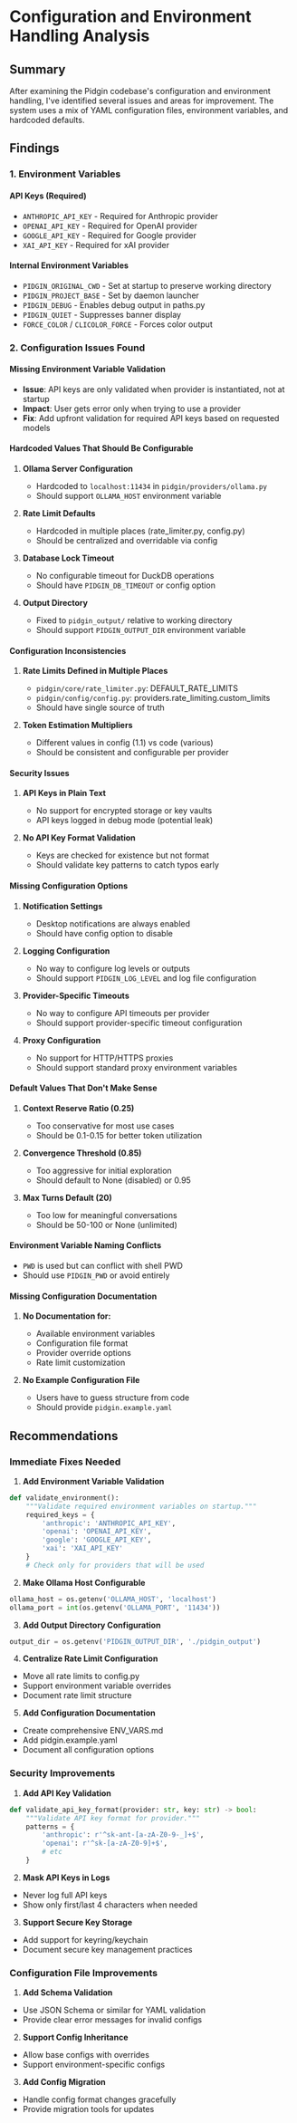 # Configuration and Environment Handling Analysis

## Summary

After examining the Pidgin codebase's configuration and environment handling, I've identified several issues and areas for improvement. The system uses a mix of YAML configuration files, environment variables, and hardcoded defaults.

## Findings

### 1. Environment Variables

#### API Keys (Required)
- `ANTHROPIC_API_KEY` - Required for Anthropic provider
- `OPENAI_API_KEY` - Required for OpenAI provider  
- `GOOGLE_API_KEY` - Required for Google provider
- `XAI_API_KEY` - Required for xAI provider

#### Internal Environment Variables
- `PIDGIN_ORIGINAL_CWD` - Set at startup to preserve working directory
- `PIDGIN_PROJECT_BASE` - Set by daemon launcher
- `PIDGIN_DEBUG` - Enables debug output in paths.py
- `PIDGIN_QUIET` - Suppresses banner display
- `FORCE_COLOR` / `CLICOLOR_FORCE` - Forces color output

### 2. Configuration Issues Found

#### Missing Environment Variable Validation
- **Issue**: API keys are only validated when provider is instantiated, not at startup
- **Impact**: User gets error only when trying to use a provider
- **Fix**: Add upfront validation for required API keys based on requested models

#### Hardcoded Values That Should Be Configurable
1. **Ollama Server Configuration**
   - Hardcoded to `localhost:11434` in `pidgin/providers/ollama.py`
   - Should support `OLLAMA_HOST` environment variable
   
2. **Rate Limit Defaults**
   - Hardcoded in multiple places (rate_limiter.py, config.py)
   - Should be centralized and overridable via config

3. **Database Lock Timeout**
   - No configurable timeout for DuckDB operations
   - Should have `PIDGIN_DB_TIMEOUT` or config option

4. **Output Directory**
   - Fixed to `pidgin_output/` relative to working directory
   - Should support `PIDGIN_OUTPUT_DIR` environment variable

#### Configuration Inconsistencies
1. **Rate Limits Defined in Multiple Places**
   - `pidgin/core/rate_limiter.py`: DEFAULT_RATE_LIMITS
   - `pidgin/config/config.py`: providers.rate_limiting.custom_limits
   - Should have single source of truth

2. **Token Estimation Multipliers**
   - Different values in config (1.1) vs code (various)
   - Should be consistent and configurable per provider

#### Security Issues
1. **API Keys in Plain Text**
   - No support for encrypted storage or key vaults
   - API keys logged in debug mode (potential leak)
   
2. **No API Key Format Validation**
   - Keys are checked for existence but not format
   - Should validate key patterns to catch typos early

#### Missing Configuration Options
1. **Notification Settings**
   - Desktop notifications are always enabled
   - Should have config option to disable

2. **Logging Configuration**
   - No way to configure log levels or outputs
   - Should support `PIDGIN_LOG_LEVEL` and log file configuration

3. **Provider-Specific Timeouts**
   - No way to configure API timeouts per provider
   - Should support provider-specific timeout configuration

4. **Proxy Configuration**
   - No support for HTTP/HTTPS proxies
   - Should support standard proxy environment variables

#### Default Values That Don't Make Sense
1. **Context Reserve Ratio (0.25)**
   - Too conservative for most use cases
   - Should be 0.1-0.15 for better token utilization

2. **Convergence Threshold (0.85)**
   - Too aggressive for initial exploration
   - Should default to None (disabled) or 0.95

3. **Max Turns Default (20)**
   - Too low for meaningful conversations
   - Should be 50-100 or None (unlimited)

#### Environment Variable Naming Conflicts
- `PWD` is used but can conflict with shell PWD
- Should use `PIDGIN_PWD` or avoid entirely

#### Missing Configuration Documentation
1. **No Documentation for:**
   - Available environment variables
   - Configuration file format
   - Provider override options
   - Rate limit customization

2. **No Example Configuration File**
   - Users have to guess structure from code
   - Should provide `pidgin.example.yaml`

## Recommendations

### Immediate Fixes Needed

1. **Add Environment Variable Validation**
```python
def validate_environment():
    """Validate required environment variables on startup."""
    required_keys = {
        'anthropic': 'ANTHROPIC_API_KEY',
        'openai': 'OPENAI_API_KEY',
        'google': 'GOOGLE_API_KEY',
        'xai': 'XAI_API_KEY'
    }
    # Check only for providers that will be used
```

2. **Make Ollama Host Configurable**
```python
ollama_host = os.getenv('OLLAMA_HOST', 'localhost')
ollama_port = int(os.getenv('OLLAMA_PORT', '11434'))
```

3. **Add Output Directory Configuration**
```python
output_dir = os.getenv('PIDGIN_OUTPUT_DIR', './pidgin_output')
```

4. **Centralize Rate Limit Configuration**
- Move all rate limits to config.py
- Support environment variable overrides
- Document rate limit structure

5. **Add Configuration Documentation**
- Create comprehensive ENV_VARS.md
- Add pidgin.example.yaml
- Document all configuration options

### Security Improvements

1. **Add API Key Validation**
```python
def validate_api_key_format(provider: str, key: str) -> bool:
    """Validate API key format for provider."""
    patterns = {
        'anthropic': r'^sk-ant-[a-zA-Z0-9-_]+$',
        'openai': r'^sk-[a-zA-Z0-9]+$',
        # etc
    }
```

2. **Mask API Keys in Logs**
- Never log full API keys
- Show only first/last 4 characters when needed

3. **Support Secure Key Storage**
- Add support for keyring/keychain
- Document secure key management practices

### Configuration File Improvements

1. **Add Schema Validation**
- Use JSON Schema or similar for YAML validation
- Provide clear error messages for invalid configs

2. **Support Config Inheritance**
- Allow base configs with overrides
- Support environment-specific configs

3. **Add Config Migration**
- Handle config format changes gracefully
- Provide migration tools for updates